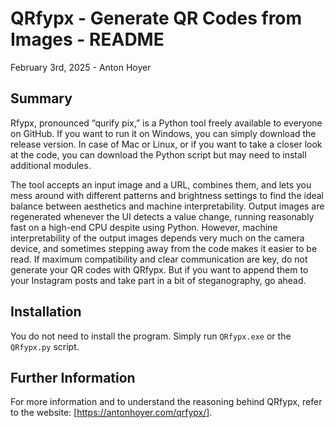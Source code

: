 # QRfypx - Generate QR Codes from Images - README
February 3rd, 2025 - Anton Hoyer

## Summary

Rfypx, pronounced “qurify pix,” is a Python tool freely available to everyone on GitHub.
If you want to run it on Windows, you can simply download the release version.
In case of Mac or Linux, or if you want to take a closer look at the code, you can download
the Python script but may need to install additional modules.

The tool accepts an input image and a URL, combines them, and lets you mess around with
different patterns and brightness settings to find the ideal balance between aesthetics
and machine interpretability. Output images are regenerated whenever the UI detects a value
change, running reasonably fast on a high-end CPU despite using Python. However, machine
interpretability of the output images depends very much on the camera device, and sometimes
stepping away from the code makes it easier to be read. If maximum compatibility and clear
communication are key, do not generate your QR codes with QRfypx. But if you want to append
them to your Instagram posts and take part in a bit of steganography, go ahead.

## Installation

You do not need to install the program. Simply run `QRfypx.exe` or the `QRfypx.py` script.

## Further Information

For more information and to understand the reasoning behind QRfypx, refer to the website:
[https://antonhoyer.com/qrfypx/].
